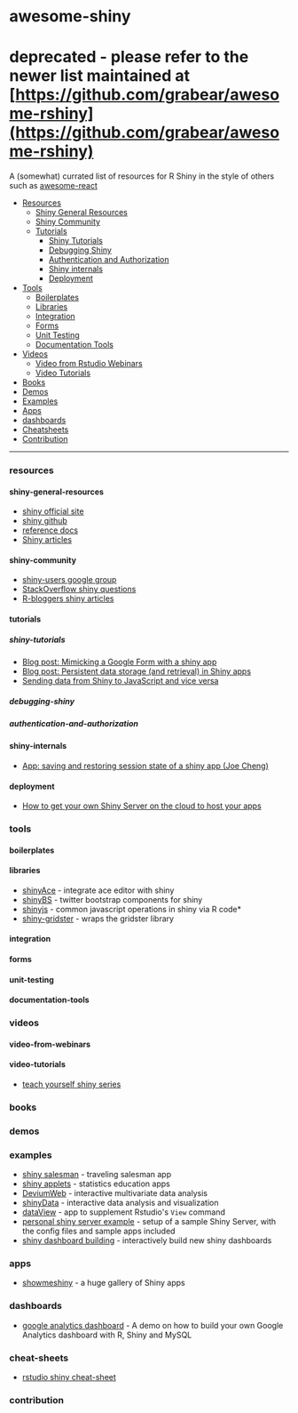 # awesome-shiny

# deprecated - please refer to the newer list maintained at [https://github.com/grabear/awesome-rshiny](https://github.com/grabear/awesome-rshiny)


A (somewhat) currated list of resources for R Shiny in the style of others such as [awesome-react](https://github.com/enaqx/awesome-react)

- [Resources](#resources)
  - [Shiny General Resources](#shiny-general-resources)
  - [Shiny Community](#shiny-community)
  - [Tutorials](#tutorials)
    - [Shiny Tutorials](#shiny-tutorials)
    - [Debugging Shiny](#debugging-shiny)
    - [Authentication and Authorization](#authentication-and-authorization)
    - [Shiny internals](#shiny-internals)
    - [Deployment](#deployment)
- [Tools](#tools)
  - [Boilerplates](#boilerplates)
  - [Libraries](#libraries)
  - [Integration](#integration)
  - [Forms](#forms)
  - [Unit Testing](#unit-testing)
  - [Documentation Tools](#documentation-tools)
- [Videos](#videos)
  - [Video from Rstudio Webinars](#video-from-webinars)
  - [Video Tutorials](#video-tutorials)
- [Books](#books)
- [Demos](#demos)
- [Examples](#examples)
- [Apps](#apps)
- [dashboards](#dashboards)
- [Cheatsheets](#cheat-sheets)
- [Contribution](#contribution)

---
### resources

#### shiny-general-resources
* [shiny official site](http://shiny.rstudio.com/)
* [shiny github](https://github.com/rstudio/shiny)
* [reference docs](http://shiny.rstudio.com/reference/shiny/latest/)
* [Shiny articles](http://shiny.rstudio.com/articles/)

#### shiny-community
* [shiny-users google group](https://groups.google.com/forum/#!forum/shiny-discuss)
* [StackOverflow shiny questions](http://stackoverflow.com/questions/tagged/shiny)
* [R-bloggers shiny articles](http://www.r-bloggers.com/search/shiny)

#### tutorials

##### shiny-tutorials
* [Blog post: Mimicking a Google Form with a shiny app](http://deanattali.com/2015/06/14/mimicking-google-form-shiny/)
* [Blog post: Persistent data storage (and retrieval) in Shiny apps](http://deanattali.com/blog/shiny-persistent-data-storage/)
* [Sending data from Shiny to JavaScript and vice versa](https://ryouready.wordpress.com/2013/11/20/sending-data-from-client-to-server-and-back-using-shiny/)

##### debugging-shiny

##### authentication-and-authorization

#### shiny-internals
* [App: saving and restoring session state of a shiny app (Joe Cheng)](https://github.com/jcheng5/shiny-resume)

#### deployment
* [How to get your own Shiny Server on the cloud to host your apps](http://deanattali.com/2015/05/09/setup-rstudio-shiny-server-digital-ocean/)



### tools

#### boilerplates

#### libraries
* [shinyAce](https://github.com/trestletech/shinyAce) - integrate ace editor with shiny
* [shinyBS](https://github.com/ebailey78/shinyBS) - twitter bootstrap components for shiny
* [shinyjs](https://github.com/daattali/shinyjs) - common javascript operations in shiny via R code* 
* [shiny-gridster](https://github.com/wch/shiny-gridster) - wraps the gridster library

#### integration

#### forms

#### unit-testing

#### documentation-tools

### videos

#### video-from-webinars

#### video-tutorials
* [teach yourself shiny series](http://shiny.rstudio.com/tutorial/)

### books

### demos

### examples

* [shiny salesman](https://github.com/toddwschneider/shiny-salesman) - traveling salesman app 
* [shiny applets](https://github.com/ShinyEd/ShinyEd) - statistics education apps
* [DeviumWeb](https://github.com/dgrapov/DeviumWeb) - interactive multivariate data analysis
* [shinyData](https://github.com/yindeng/shinyData) - interactive data analysis and visualization
* [dataView](https://github.com/dpastoor/dataView) - app to supplement Rstudio's `View` command
* [personal shiny server example](https://github.com/daattali/shiny-server) - setup of a sample Shiny Server, with the config files and sample apps included
* [shiny dashboard building](https://github.com/iheartradio/ShinyBuilder) - interactively build new shiny dashboards

### apps
* [showmeshiny](http://www.showmeshiny.com/) - a huge gallery of Shiny apps

### dashboards
* [google analytics dashboard](https://github.com/MarkEdmondson1234/ga-dashboard-demo) - A demo on how to build your own Google Analytics dashboard with R, Shiny and MySQL

### cheat-sheets
* [rstudio shiny cheat-sheet](https://www.rstudio.com/resources/cheatsheets/)


### contribution
